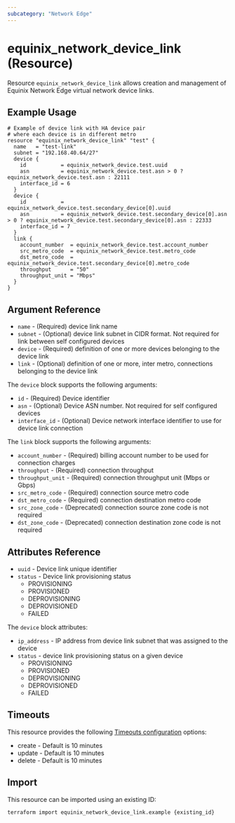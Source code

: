 ```yaml
---
subcategory: "Network Edge"
---
```


# equinix_network_device_link (Resource)

Resource `equinix_network_device_link` allows creation and management of Equinix
Network Edge virtual network device links.

## Example Usage

```hcl
# Example of device link with HA device pair
# where each device is in different metro
resource "equinix_network_device_link" "test" {
  name   = "test-link"
  subnet = "192.168.40.64/27"
  device {
    id           = equinix_network_device.test.uuid
    asn          = equinix_network_device.test.asn > 0 ? equinix_network_device.test.asn : 22111
    interface_id = 6
  }
  device {
    id           = equinix_network_device.test.secondary_device[0].uuid
    asn          = equinix_network_device.test.secondary_device[0].asn > 0 ? equinix_network_device.test.secondary_device[0].asn : 22333
    interface_id = 7
  }
  link {
    account_number  = equinix_network_device.test.account_number
    src_metro_code  = equinix_network_device.test.metro_code
    dst_metro_code  = equinix_network_device.test.secondary_device[0].metro_code
    throughput      = "50"
    throughput_unit = "Mbps"
  }
}

```

## Argument Reference

* `name` - (Required) device link name
* `subnet` - (Optional) device link subnet in CIDR format. Not required for link 
between self configured devices
* `device` - (Required) definition of one or more devices belonging to the
device link
* `link` - (Optional) definition of one or more, inter metro, connections belonging
to the device link

The `device` block supports the following arguments:

* `id` - (Required) Device identifier
* `asn` - (Optional) Device ASN number. Not required for self configured devices
* `interface_id` - (Optional) Device network interface identifier to use
for device link connection

The `link` block supports the following arguments:

* `account_number` - (Required) billing account number to be used for
connection charges
* `throughput` - (Required) connection throughput
* `throughput_unit` - (Required) connection throughput unit (Mbps or Gbps)
* `src_metro_code` - (Required) connection source metro code
* `dst_metro_code` - (Required) connection destination metro code
* `src_zone_code` - (Deprecated) connection source zone code is not required
* `dst_zone_code` - (Deprecated) connection destination zone code is not required

## Attributes Reference

* `uuid` - Device link unique identifier
* `status` - Device link provisioning status
  * PROVISIONING
  * PROVISIONED
  * DEPROVISIONING
  * DEPROVISIONED
  * FAILED

The `device` block attributes:

* `ip_address` - IP address from device link subnet that was assigned to the device
* `status` - device link provisioning status on a given device
  * PROVISIONING
  * PROVISIONED
  * DEPROVISIONING
  * DEPROVISIONED
  * FAILED

## Timeouts

This resource provides the following [Timeouts configuration](https://www.terraform.io/language/resources/syntax#operation-timeouts)
options:

* create - Default is 10 minutes
* update - Default is 10 minutes
* delete - Default is 10 minutes

## Import

This resource can be imported using an existing ID:

```sh
terraform import equinix_network_device_link.example {existing_id}
```
